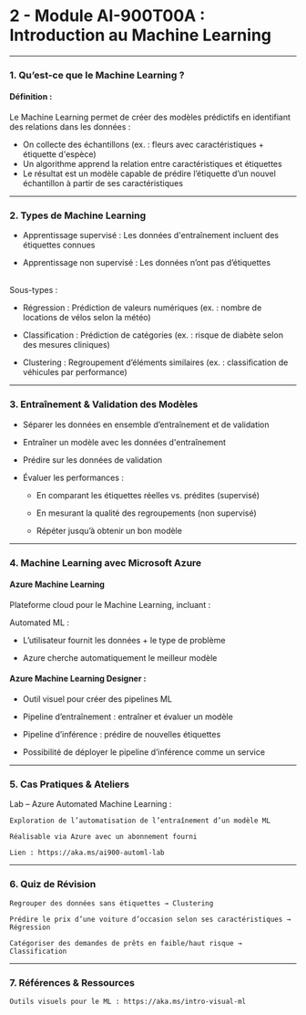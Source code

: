 # 2 - Module AI-900T00A : Introduction au Machine Learning
---
### 1. Qu’est-ce que le Machine Learning ?
#### Définition :

Le Machine Learning permet de créer des modèles prédictifs en identifiant des relations dans les données :

- On collecte des échantillons (ex. : fleurs avec caractéristiques + étiquette d'espèce)
- Un algorithme apprend la relation entre caractéristiques et étiquettes
- Le résultat est un modèle capable de prédire l’étiquette d’un nouvel échantillon à partir de ses caractéristiques
---
### 2. Types de Machine Learning

- Apprentissage supervisé : Les données d'entraînement incluent des étiquettes connues

- Apprentissage non supervisé : Les données n’ont pas d’étiquettes

\
Sous-types :

- Régression : Prédiction de valeurs numériques (ex. : nombre de locations de vélos selon la météo)

- Classification : Prédiction de catégories (ex. : risque de diabète selon des mesures cliniques)

- Clustering : Regroupement d’éléments similaires (ex. : classification de véhicules par performance)
---
### 3. Entraînement & Validation des Modèles

- Séparer les données en ensemble d’entraînement et de validation

- Entraîner un modèle avec les données d'entraînement

- Prédire sur les données de validation



- Évaluer les performances :
    
    - En comparant les étiquettes réelles vs. prédites (supervisé)
    
    - En mesurant la qualité des regroupements (non supervisé)
    
    - Répéter jusqu’à obtenir un bon modèle

---
### 4. Machine Learning avec Microsoft Azure
#### Azure Machine Learning

Plateforme cloud pour le Machine Learning, incluant :

Automated ML :

- L’utilisateur fournit les données + le type de problème

- Azure cherche automatiquement le meilleur modèle


#### Azure Machine Learning Designer :

- Outil visuel pour créer des pipelines ML

- Pipeline d’entraînement : entraîner et évaluer un modèle

- Pipeline d’inférence : prédire de nouvelles étiquettes

- Possibilité de déployer le pipeline d’inférence comme un service


---
### 5. Cas Pratiques & Ateliers
Lab – Azure Automated Machine Learning :

    Exploration de l’automatisation de l’entraînement d’un modèle ML

    Réalisable via Azure avec un abonnement fourni

    Lien : https://aka.ms/ai900-automl-lab

---
### 6. Quiz de Révision

    Regrouper des données sans étiquettes → Clustering

    Prédire le prix d’une voiture d’occasion selon ses caractéristiques → Régression

    Catégoriser des demandes de prêts en faible/haut risque → Classification

---
### 7. Références & Ressources

    Outils visuels pour le ML : https://aka.ms/intro-visual-ml